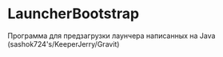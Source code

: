 # LauncherBootstrap
Программа для предзагрузки лаунчера написанных на Java (sashok724's/KeeperJerry/Gravit) 
